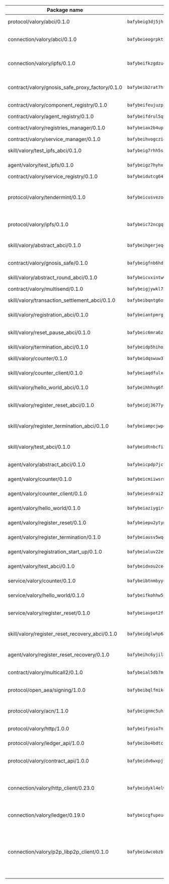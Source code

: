 | Package name                                                  | Package hash                                                  | Description                                                                                                                |
| ------------------------------------------------------------- | ------------------------------------------------------------- | -------------------------------------------------------------------------------------------------------------------------- |
| protocol/valory/abci/0.1.0                                    | `bafybeig3dj5jhsowlvg3t73kgobf6xn4nka7rkttakdb2gwsg5bp7rt7q4` | A protocol for ABCI requests and responses.                                                                                |
| connection/valory/abci/0.1.0                                  | `bafybeieogrpktpxfq74leeeeylfx33sob2hovhpl5coxlswae6xblzbezy` | connection to wrap communication with an ABCI server.                                                                      |
| connection/valory/ipfs/0.1.0                                  | `bafybeifkzgdzuoxqovcjswsnzsehjh7bjwbska26ufmcrk7hbufk4c4dae` | A connection responsible for uploading and downloading files from IPFS.                                                    |
| contract/valory/gnosis_safe_proxy_factory/0.1.0               | `bafybeib2rat7ht33l6r6ix45x5yifotq7l6oqczmqe5edxh2ackv4i72jq` | Gnosis Safe proxy factory (GnosisSafeProxyFactory) contract                                                                |
| contract/valory/component_registry/0.1.0                      | `bafybeifeujuzp56zzdhyvxitnaakqetcqhbqr2x6jxnhj7ahzm7pb2y7uy` | Component registry contract                                                                                                |
| contract/valory/agent_registry/0.1.0                          | `bafybeifdrul5qvk5hj4ggy63ff3smt6wc4c67srnqxxfpbz3jsgbpuavgy` | Agent registry contract                                                                                                    |
| contract/valory/registries_manager/0.1.0                      | `bafybeiax2b4upu7uiea4otvc5jv3rnmnnb6g2bmb2jkrhqtuyjyylskt6i` | Registries Manager contract                                                                                                |
| contract/valory/service_manager/0.1.0                         | `bafybeihvogcziooqau7n22tejzan2baghjaodkb2u74i3aao7ffomk4aem` | Service Manager contract                                                                                                   |
| skill/valory/test_ipfs_abci/0.1.0                             | `bafybeig7rhh5szcub2adhj2lj5quu7eqjonz2st4bubem6i3yvvuuuf25y` | IPFS e2e testing application.                                                                                              |
| agent/valory/test_ipfs/0.1.0                                  | `bafybeigz7hyhxc7smeypynef2wpst4ghytzmgdpm7wnwc4flhzczly6vbq` | Agent for testing the ABCI connection.                                                                                     |
| contract/valory/service_registry/0.1.0                        | `bafybeidutcg64sih4syvaetggyswynfs4jlswaj63itoh4tqnwqz3ydywi` | Service Registry contract                                                                                                  |
| protocol/valory/tendermint/0.1.0                              | `bafybeicusvezoqlmyt6iqomcbwaz3xkhk2qf3d56q5zprmj3xdxfy64k54` | A protocol for communication between two AEAs to share tendermint configuration details.                                   |
| protocol/valory/ipfs/0.1.0                                    | `bafybeic72ncgqbzoz2guj4p4yjqulid7mv6yroeh65hxznloamoveeg7hq` | A protocol specification for IPFS requests and responses.                                                                  |
| skill/valory/abstract_abci/0.1.0                              | `bafybeihgerjeq4u4apuue7zzhpb3wmntuju34dbdijbbvl4wclww2gy7di` | The abci skill provides a template of an ABCI application.                                                                 |
| contract/valory/gnosis_safe/0.1.0                             | `bafybeigfnb6hdixmdwoxingxrevx7beawm2voudgtexo6vazzfa4vhyx5m` | Gnosis Safe (GnosisSafeL2) contract                                                                                        |
| skill/valory/abstract_round_abci/0.1.0                        | `bafybeicvxintwwts2574rr52hwawwrjbalxxoj5fphdczkty6gypnsm6dq` | abstract round-based ABCI application                                                                                      |
| contract/valory/multisend/0.1.0                               | `bafybeigjywkl7hydjsrkogob3xebj2ifhqwmfhhxoeyrndzhhxi5u6amey` | MultiSend contract                                                                                                         |
| skill/valory/transaction_settlement_abci/0.1.0                | `bafybeibqntg6ovqyu25ey6fwzbbw2l4tom2udmtwrzdtfticvurljm4u6u` | ABCI application for transaction settlement.                                                                               |
| skill/valory/registration_abci/0.1.0                          | `bafybeiantpmrgfzkxtixuuspkcvmjno3vuwuqoox7p5z4sou4sxvpxxw74` | ABCI application for common apps.                                                                                          |
| skill/valory/reset_pause_abci/0.1.0                           | `bafybeic6mra6zkom4nej62ro6pdde56wcjevekp5ltcqqdgq4khrcq6rru` | ABCI application for resetting and pausing app executions.                                                                 |
| skill/valory/termination_abci/0.1.0                           | `bafybeidp5hihox2axpxstgpbixtftgbtdnakbdf25jjbspnrjdwrsaf5dy` | Termination skill.                                                                                                         |
| skill/valory/counter/0.1.0                                    | `bafybeidqswuw3lhjxwicrkye4mku44b56ehvvgyj522izhql32m56yo7tm` | The ABCI Counter application example.                                                                                      |
| skill/valory/counter_client/0.1.0                             | `bafybeiaqdfulxamdshw7fykfkqvkpvjb5bnmhv7ffrjiwdi4ktiulklx6q` | A client for the ABCI counter application.                                                                                 |
| skill/valory/hello_world_abci/0.1.0                           | `bafybeihhhvg6fagjayatv6ndd4zucbydtoz2zmypxdirccbop2zztw6bxa` | Hello World ABCI application.                                                                                              |
| skill/valory/register_reset_abci/0.1.0                        | `bafybeidj3677yec5nuzqjngttkrnnkx2uaokqihx3adh52biwitdgphgdu` | ABCI application for dummy skill that registers and resets                                                                 |
| skill/valory/register_termination_abci/0.1.0                  | `bafybeiampcjwpo43oqmxx6lb5pvoqdpdhkr4edlguqq5hz5ocphywnubda` | ABCI application for dummy skill that registers and resets                                                                 |
| skill/valory/test_abci/0.1.0                                  | `bafybeidtnbcfi33n3gswujjispwuprl4ugrj7hc3zoba2ymrk4gpi33b5e` | ABCI application for testing the ABCI connection.                                                                          |
| agent/valory/abstract_abci/0.1.0                              | `bafybeicpdp7jcvvvjvehfmhyklbd5l4m7hssun6low6kqan5tql4vczc4q` | The abstract ABCI AEA - for testing purposes only.                                                                         |
| agent/valory/counter/0.1.0                                    | `bafybeicmiiwsrmx62x3zz3qlhhcnls46s3v65eggpux27wwretttwkc5cq` | The ABCI Counter example as an AEA                                                                                         |
| agent/valory/counter_client/0.1.0                             | `bafybeiesdrai2lvgnwf5og4xh5n2f23giboxoivkuqj33x56xz6hgczav4` | The ABCI Counter example as an AEA                                                                                         |
| agent/valory/hello_world/0.1.0                                | `bafybeiaziygirdpdp33aew7l5g3trfwjw36u5jlphiztfzm65upv6uy7su` | Hello World ABCI example.                                                                                                  |
| agent/valory/register_reset/0.1.0                             | `bafybeiepu2ytymzgnupdksojdv3s2esrnr5oubnel4jfvntjgdwx37mdxy` | Register reset to replicate Tendermint issue.                                                                              |
| agent/valory/register_termination/0.1.0                       | `bafybeiausv5wqowl47wqepnz65j65xpfpozbmfose3pnnlwbi7h44fupei` | Register terminate to test the termination feature.                                                                        |
| agent/valory/registration_start_up/0.1.0                      | `bafybeialuv22ebezt7svcfchow7y6s3e64x4smeu4junulvaoirj5toasm` | Registration start-up ABCI example.                                                                                        |
| agent/valory/test_abci/0.1.0                                  | `bafybeidxou2ce44rmvwbtwfzxinbwavbqra74qhar7oxm6u3sa2jw2pxcq` | Agent for testing the ABCI connection.                                                                                     |
| service/valory/counter/0.1.0                                  | `bafybeibtnmbyyendbnfomnji7gwjclnt34ks577bgre5onqqysnmbtok64` | A set of agents incrementing a counter                                                                                     |
| service/valory/hello_world/0.1.0                              | `bafybeifkohhw5hhfj66xt6w7ye6yahk5ugc5sjwm4e5qmjeh6kgb5yriqa` | A simple demonstration of a simple ABCI application                                                                        |
| service/valory/register_reset/0.1.0                           | `bafybeiavpot2fkiqr75gl7gta3aolqa5mujjo7c7orezf3oh7mltpm5vd4` | Test and debug tendermint reset mechanism.                                                                                 |
| skill/valory/register_reset_recovery_abci/0.1.0               | `bafybeidglwhp6a6bapxwp4hc53ge7qvyambgyu7c3b45pfyrcl3ufki6ei` | ABCI application for dummy skill that registers and resets                                                                 |
| agent/valory/register_reset_recovery/0.1.0                    | `bafybeihc6yjilbcbi5i6tqtxqci65xiipdglv553dtlcrriau4xfnkq3zm` | Agent to showcase hard reset as a recovery mechanism.                                                                      |
| contract/valory/multicall2/0.1.0                              | `bafybeial5db7mcobpr4ntjxjgdqysrxlkbj3hrruuikvfyi66lmetzhoai` | The MakerDAO multicall2 contract.                                                                                          |
| protocol/open_aea/signing/1.0.0                               | `bafybeibqlfmikg5hk4phzak6gqzhpkt6akckx7xppbp53mvwt6r73h7tk4` | A protocol for communication between skills and decision maker.                                                            |
| protocol/valory/acn/1.1.0                                     | `bafybeignmc5uh3vgpuckljcj2tgg7hdqyytkm6m5b6v6mxtazdcvubibva` | The protocol used for envelope delivery on the ACN.                                                                        |
| protocol/valory/http/1.0.0                                    | `bafybeifyoio7nlh5zzyn5yz7krkou56l22to3cwg7gw5v5o3vxwklibhty` | A protocol for HTTP requests and responses.                                                                                |
| protocol/valory/ledger_api/1.0.0                              | `bafybeibo4bdtcrxi2suyzldwoetjar6pqfzm6vt5xal22ravkkcvdmtksi` | A protocol for ledger APIs requests and responses.                                                                         |
| protocol/valory/contract_api/1.0.0                            | `bafybeidv6wxpjyb2sdyibnmmum45et4zcla6tl63bnol6ztyoqvpl4spmy` | A protocol for contract APIs requests and responses.                                                                       |
| connection/valory/http_client/0.23.0                          | `bafybeidykl4elwbcjkqn32wt5h4h7tlpeqovrcq3c5bcplt6nhpznhgczi` | The HTTP_client connection that wraps a web-based client connecting to a RESTful API specification.                        |
| connection/valory/ledger/0.19.0                               | `bafybeicgfupeudtmvehbwziqfxiz6ztsxr5rxzvalzvsdsspzz73o5fzfi` | A connection to interact with any ledger API and contract API.                                                             |
| connection/valory/p2p_libp2p_client/0.1.0                     | `bafybeidwcobzb7ut3efegoedad7jfckvt2n6prcmd4g7xnkm6hp6aafrva` | The libp2p client connection implements a tcp connection to a running libp2p node as a traffic delegate to send/receive envelopes to/from agents in the DHT. |
